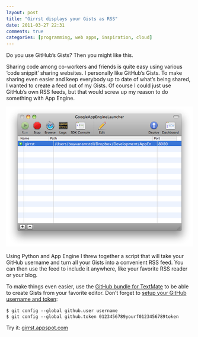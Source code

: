 ```yaml
---
layout: post
title: "Girrst displays your Gists as RSS"
date: 2011-03-27 22:31
comments: true
categories: [programming, web apps, inspiration, cloud]
---
```


Do you use GitHub’s Gists? Then you might like this.

Sharing code among co-workers and friends is quite easy using various ‘code snippit’ sharing websites. I personally like GitHub’s Gists. To make sharing even easier and keep everybody up to date of what’s being shared, I wanted to create a feed out of my Gists. Of course I could just use GitHub’s own RSS feeds, but that would screw up my reason to do something with App Engine.

<!-- more -->

![App Engine](/images/media/girrst/appengine.png)

Using Python and App Engine I threw together a script that will take your GitHub username and turn all your Gists into a convenient RSS feed. You can then use the feed to include it anywhere, like your favorite RSS reader or your blog.

To make things even easier, use the [GitHub bundle for TextMate](https://github.com/drnic/github-tmbundle) to be able to create Gists from your favorite editor. Don’t forget to [setup your GitHub username and token](http://help.github.com/git-email-settings/):

    $ git config --global github.user username
    $ git config --global github.token 0123456789yourf0123456789token

Try it: [girrst.appspot.com](http://girrst.appspot.com)
